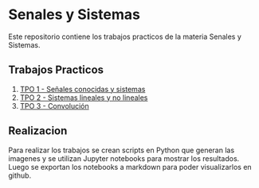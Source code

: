# Senales y Sistemas

Este repositorio contiene los trabajos practicos de la materia Senales y Sistemas.

## Trabajos Practicos
1. [TPO 1 - Señales conocidas y sistemas](TP1/README.md)
2. [TPO 2 - Sistemas lineales y no lineales](TP2/README.md)
3. [TPO 3 - Convolución](TP3/README.md)

## Realizacion

Para realizar los trabajos se crean scripts en Python que generan las imagenes y se utilizan Jupyter notebooks para mostrar los resultados.
Luego se exportan los notebooks a markdown para poder visualizarlos en github.